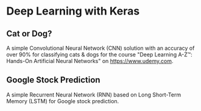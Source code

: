 # Deep Learning with Keras

## Cat or Dog?
A simple Convolutional Neural Network (CNN) solution with an accuracy of over 90% for classifying cats & dogs for the course "Deep Learning A-Z™: Hands-On Artificial Neural Networks" on https://www.udemy.com.  

## Google Stock Prediction
A simple Recurrent Neural Network (RNN) based on Long Short-Term Memory (LSTM) for Google stock prediction. 


